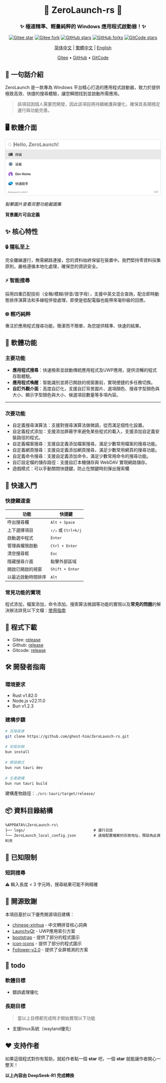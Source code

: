 

<div align="center">
<!--
    <p align="center">
         <img src="./Web/src/assets/logo.png" height="128" alt="ZeroLaunch-logo"/> 
    </p>
-->
    <h1>🚀 ZeroLaunch-rs 🚀</h1>
</div>

<div align="center"><h3>✨ 極速精準、輕量純粹的 Windows 應用程式啟動器！✨</h3></div>

<div align="center">

[![Gitee star](https://gitee.com/ghost-him/ZeroLaunch-rs/badge/star.svg?theme=dark)](https://gitee.com/ghost-him/ZeroLaunch-rs/stargazers)
[![Gitee fork](https://gitee.com/ghost-him/ZeroLaunch-rs/badge/fork.svg?theme=dark)](https://gitee.com/ghost-him/ZeroLaunch-rs/members)
[![GitHub stars](https://img.shields.io/github/stars/ghost-him/ZeroLaunch-rs.svg?style=social)](https://github.com/ghost-him/ZeroLaunch-rs/stargazers)
[![GitHub forks](https://img.shields.io/github/forks/ghost-him/ZeroLaunch-rs.svg?style=social)](https://github.com/ghost-him/ZeroLaunch-rs/network/members)
[![GitCode stars](https://gitcode.com/ghost-him/ZeroLaunch-rs/star/badge.svg)](https://gitcode.com/ghost-him/ZeroLaunch-rs/stargazers)

</div>

<div align="center">

[简体中文](README.md) | [繁體中文](readme-cn2.md) | [English](readme-en.md)

</div>


<div align="center">
    <a href="https://gitee.com/ghost-him/ZeroLaunch-rs" target="_blank">Gitee</a> •
    <a href="https://github.com/ghost-him/ZeroLaunch-rs" target="_blank">GitHub</a> •
    <a href="https://gitcode.com/ghost-him/ZeroLaunch-rs" target="_blank">GitCode</a>
</div>

## 📕 一句話介紹

ZeroLaunch 是一款專為 Windows 平台精心打造的應用程式啟動器，致力於提供極致高效、快捷的搜尋體驗，讓您瞬間找到並啟動所需應用。

> 該項目因個人需要而開發，因此該項目將持續維護與優化，確保其長期穩定運行與功能完善。

## 🖥️ 軟體介面

[![主介面預覽](asset/主界面.png)](asset/picture-cn.md)

*點擊圖片查看完整功能截圖集*

**背景圖片可自定義**

## ✨ 核心特性

### 🔒 隱私至上
完全離線運行，無需網路連接，您的資料始終保留在裝置中。我們堅持零資料採集原則，嚴格遵循本地化處理，確保您的資訊安全。

### ⚡ 智能搜尋
採用四重匹配技術（全稱/模糊/拼音/首字母），支援中英文混合查詢，配合即時動態排序演算法和多線程併發處理，即使是低配電腦也能帶來毫秒級的回應。

### 🌐 輕巧純粹
專注於應用程式搜尋功能，簡潔而不簡單，為您提供精準、快速的結果。

## 🔬 軟體功能

### 主要功能

* **應用程式搜尋**：快速檢索並啟動傳統應用程式及UWP應用，提供流暢的程式存取體驗。
* **應用程式喚醒**：智能識別並將已開啟的視窗置前，實現便捷的多任務切換。
* **自訂外觀介面**：高度自訂化，支援自訂背景圖片、選項顏色、搜尋字型顏色與大小、顯示字型顏色與大小、候選項目數量等多項內容。

---
### 次要功能

* 自定義搜尋演算法：支援對搜尋演算法做微調，從而滿足個性化設置。
* 自定義程式添加：支援添加屏蔽字來避免某些程式的載入，支援添加自定義安裝路徑的程式。
* 自定義檔案搜尋：支援自定義添加檔案搜尋，滿足少數常用檔案的搜尋功能。
* 自定義網頁搜尋：支援自定義添加網頁搜尋，滿足少數常用網頁的搜尋功能。
* 自定義命令搜尋：支援自定義添加命令，滿足少數常用命令的搜尋功能。
* 自訂設定檔的儲存路徑：支援自訂本機儲存與 WebDAV 實現網路儲存。
* 遊戲模式：可以手動關閉快捷鍵，防止在關鍵時刻彈出搜索欄

## 🚀 快速入門

### 快捷鍵速查

| 功能                | 快捷鍵           |
|---------------------|------------------|
| 呼出搜尋欄          | `Alt + Space`    |
| 上下選擇項目        | `↑/↓` 或 `Ctrl+k/j` |
| 啟動選中程式        | `Enter`          |
| 管理員權限啟動      | `Ctrl + Enter`   |
| 清空搜尋框          | `Esc`            |
| 隱藏搜尋介面        | 點擊外部區域      |
| 開啟已開啟的視窗     | `Shift + Enter` |
| 以最近啟動時間排序 | `Alt` |

### 常見功能的實現

程式添加，檔案添加，命令添加，搜索算法微調等功能的實現以及**常見的問題**的解決辦法詳見以下文檔：[使用指南](doc/Feature_Implementation_Guide_cn2.md)

## 🚩 程式下載

* Gitee: [release](https://gitee.com/ghost-him/ZeroLaunch-rs/releases)
* Github: [release](https://github.com/ghost-him/ZeroLaunch-rs/releases)
* Gitcode: [release](https://gitcode.com/ghost-him/ZeroLaunch-rs/releases)

## 🛠️ 開發者指南

### 環境要求

* Rust v1.82.0
* Node.js v22.11.0
* Bun v1.2.3

### 建構步驟

```bash
# 克隆倉庫
git clone https://github.com/ghost-him/ZeroLaunch-rs.git

# 安裝依賴
bun install

# 開發模式
bun run tauri dev

# 生產建構
bun run tauri build
```

建構產物路徑：`./src-tauri/target/release/`

## 📦 資料目錄結構

```
%APPDATA%\ZeroLaunch-rs\
├── logs/                               # 運行日誌
└── ZeroLaunch_local_config.json        # 遠端配置檔案的存放地址，預設為此資料夾
```

## 📌 已知限制

### 短詞搜尋

⚠️ 輸入長度 < 3 字元時，搜尋結果可能不夠精確

## 🤝 開源致謝

本項目基於以下優秀開源項目建構：

* [chinese-xinhua](https://github.com/pwxcoo/chinese-xinhua) - 中文轉拼音核心詞典
* [LaunchyQt](https://github.com/samsonwang/LaunchyQt) - UWP應用索引方案
* [bootstrap](https://icons.bootcss.com/) - 提供了部分的程式圖示
* [icon-icons](https://icon-icons.com/zh/) - 提供了部分的程式圖示
* [Follower-v2.0](https://github.com/MrBeanCpp/Follower-v2.0) - 提供了全屏檢測的方案

## 🎯 todo

### 軟體目標

* 錯誤處理優化

### 長期目標

> 當以上目標都完成時才開始實現以下功能

* 支援linux系統（wayland優先）

## ❤️ 支持作者

如果這個程式對你有幫助，就給作者點一個 **star** 吧，一個 **star** 就能讓作者開心一整天！

**以上內容由 DeepSeek-R1 完成轉換**